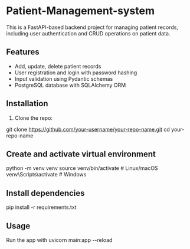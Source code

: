 # Patient-Management-system
This is a FastAPI-based backend project for managing patient records, including user authentication and CRUD operations on patient data.

## Features

- Add, update, delete patient records
- User registration and login with password hashing
- Input validation using Pydantic schemas
- PostgreSQL database with SQLAlchemy ORM

## Installation

1. Clone the repo:

git clone https://github.com/your-username/your-repo-name.git
cd your-repo-name
## Create and activate virtual environment
python -m venv venv
source venv/bin/activate  # Linux/macOS
venv\Scripts\activate     # Windows

## Install dependencies
pip install -r requirements.txt

## Usage 
Run the app with uvicorn main:app --reload

